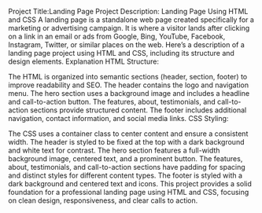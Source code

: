 Project Title:Landing Page Project Description: Landing Page Using HTML and CSS A landing page is a standalone web page created specifically for a marketing or advertising campaign. It is where a visitor lands after clicking on a link in an email or ads from Google, Bing, YouTube, Facebook, Instagram, Twitter, or similar places on the web. Here’s a description of a landing page project using HTML and CSS, including its structure and design elements. Explanation HTML Structure:

The HTML is organized into semantic sections (header, section, footer) to improve readability and SEO. The header contains the logo and navigation menu. The hero section uses a background image and includes a headline and call-to-action button. The features, about, testimonials, and call-to-action sections provide structured content. The footer includes additional navigation, contact information, and social media links. CSS Styling:

The CSS uses a container class to center content and ensure a consistent width. The header is styled to be fixed at the top with a dark background and white text for contrast. The hero section features a full-width background image, centered text, and a prominent button. The features, about, testimonials, and call-to-action sections have padding for spacing and distinct styles for different content types. The footer is styled with a dark background and centered text and icons. This project provides a solid foundation for a professional landing page using HTML and CSS, focusing on clean design, responsiveness, and clear calls to action.
